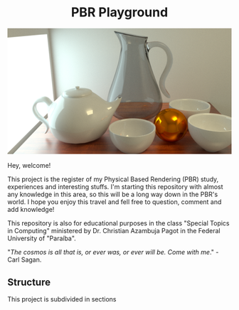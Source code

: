 <h1 align="center">PBR Playground</h1>

<img src="https://github.com/Gabrielnero000/PBR-Playground/blob/master/section-0/first.png?raw=true">

Hey, welcome! 

This project is the register of my Physical Based Rendering (PBR) study, experiences and interesting stuffs. I'm starting this repository with almost any knowledge in this area, so this will be a long way down in the PBR's world. I hope you enjoy this travel and fell free to question, comment and  add knowledge! 

This repository is also for educational purposes in the class "Special Topics in Computing" ministered by Dr. Christian Azambuja Pagot in the  Federal University of "Paraíba".

"_The cosmos is all that is, or ever was, or ever will be. Come with me_." - Carl Sagan.

## Structure
This project is subdivided in sections 
<!--stackedit_data:
eyJoaXN0b3J5IjpbLTcxODc1NTA2MiwxNjMzODczMTQwXX0=
-->